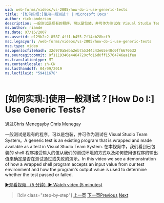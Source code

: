 ```yaml
---
uid: web-forms/videos/vs-2005/how-do-i-use-generic-tests
title: '[如何实现:]使用一般测试？ | Microsoft Docs'
author: rick-anderson
description: 一般测试是现有的程序，可以是包装，并可作为测试在 Visual Studio Team System。 在本视频中，我们看到的演示...
ms.author: riande
ms.date: 07/16/2007
ms.assetid: e129b2c2-8587-4ff1-b455-7f14cb28bcf9
msc.legacyurl: /web-forms/videos/vs-2005/how-do-i-use-generic-tests
msc.type: video
ms.openlocfilehash: 32d970a5eba2eb7a5344c43e65e40c0ff6670632
ms.sourcegitcommit: 0f1119340e4464720cfd16d0ff15764746ea1fea
ms.translationtype: MT
ms.contentlocale: zh-CN
ms.lasthandoff: 04/09/2019
ms.locfileid: "59411678"
---
```

# <a name="how-do-i-use-generic-tests"></a><span data-ttu-id="697f8-105">[如何实现:]使用一般测试？</span><span class="sxs-lookup"><span data-stu-id="697f8-105">[How Do I:] Use Generic Tests?</span></span>

<span data-ttu-id="697f8-106">通过[Chris Menegay](https://twitter.com/CMenegay)</span><span class="sxs-lookup"><span data-stu-id="697f8-106">by [Chris Menegay](https://twitter.com/CMenegay)</span></span>

<span data-ttu-id="697f8-107">一般测试是现有的程序，可以是包装，并可作为测试在 Visual Studio Team System。</span><span class="sxs-lookup"><span data-stu-id="697f8-107">A generic test is an existing program that is wrapped and made available as a test in Visual Studio Team System.</span></span> <span data-ttu-id="697f8-108">在本视频中，我们看到已包装的 shell 程序接受输入的值从我们的测试环境的方式以及如何使用该程序的输出值来确定是否在测试通过或失败的演示。</span><span class="sxs-lookup"><span data-stu-id="697f8-108">In this video we see a demonstration of how a wrapped shell program accepts an input value from our test environment and how the program's output value is used to determine whether the test passed or failed.</span></span>

[<span data-ttu-id="697f8-109">&#9654;观看视频 （5 分钟）</span><span class="sxs-lookup"><span data-stu-id="697f8-109">&#9654; Watch video (5 minutes)</span></span>](https://channel9.msdn.com/Blogs/ASP-NET-Site-Videos/how-do-i-use-generic-tests)

> [!div class="step-by-step"]
> <span data-ttu-id="697f8-110">[上一页](how-do-i-enforce-coding-standards-with-code-analysis.md)
> [下一页](how-do-i-publish-and-analyze-test-results.md)</span><span class="sxs-lookup"><span data-stu-id="697f8-110">[Previous](how-do-i-enforce-coding-standards-with-code-analysis.md)
[Next](how-do-i-publish-and-analyze-test-results.md)</span></span>

